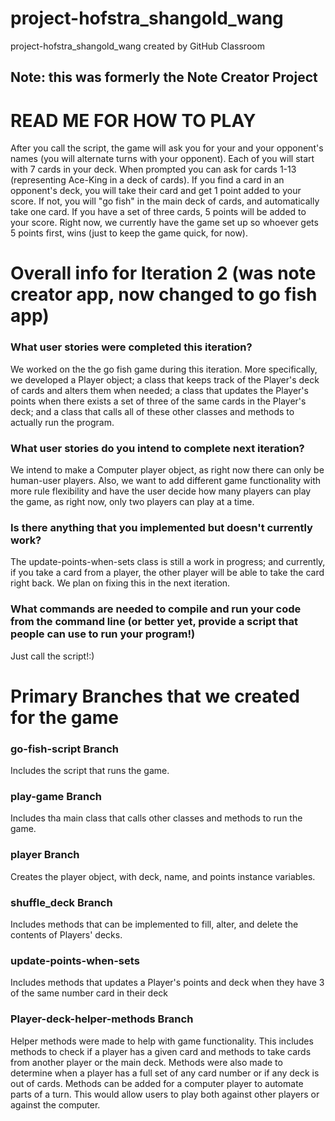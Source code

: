 # project-hofstra_shangold_wang
project-hofstra_shangold_wang created by GitHub Classroom
## Note: this was formerly the Note Creator Project
# READ ME FOR HOW TO PLAY
After you call the script, the game will ask you for your and your opponent's names (you will alternate turns with your opponent). Each of you will start with 7 cards in your deck. When prompted you can ask for cards 1-13 (representing Ace-King in a deck of cards). If you find a card in an opponent's deck, you will take their card and get 1 point added to your score. If not, you will "go fish" in the main deck of cards, and automatically take one card. If you have a set of three cards, 5 points will be added to your score. Right now, we currently have the game set up so whoever gets 5 points first, wins (just to keep the game quick, for now).

# Overall info for Iteration 2 (was note creator app, now changed to go fish app)

### What user stories were completed this iteration? 
We worked on the the go fish game during this iteration. More specifically, we developed a Player object; a class that keeps track of the Player's deck of cards and alters them when needed; a class that updates the Player's points when there exists a set of three of the same cards in the Player's deck; and a class that calls all of these other classes and methods to actually run the program.

### What user stories do you intend to complete next iteration? 
We intend to make a Computer player object, as right now there can only be human-user players. Also, we want to add different game functionality with more rule flexibility and have the user decide how many players can play the game, as right now, only two players can play at a time.

### Is there anything that you implemented but doesn't currently work? 
The update-points-when-sets class is still a work in progress; and currently, if you take a card from a player, the other player will be able to take the card right back. We plan on fixing this in the next iteration.

### What commands are needed to compile and run your code from the command line (or better yet, provide a script that people can use to run your program!)
Just call the script!:)

# Primary Branches that we created for the game

### go-fish-script Branch
Includes the script that runs the game.

### play-game Branch
Includes tha main class that calls other classes and methods to run the game.

### player Branch
Creates the player object, with deck, name, and points instance variables.

### shuffle_deck Branch
Includes methods that can be implemented to fill, alter, and delete the contents of Players' decks.

### update-points-when-sets
Includes methods that updates a Player's points and deck when they have 3 of the same number card in their deck

### Player-deck-helper-methods Branch
Helper methods were made to help with game functionality. This includes methods to check if a player has a given card and methods to take cards from another player or the main deck. Methods were also made to determine when a player has a full set of any card number or if any deck is out of cards. Methods can be added for a computer player to automate parts of a turn. This would allow users to play both against other players or against the computer.




